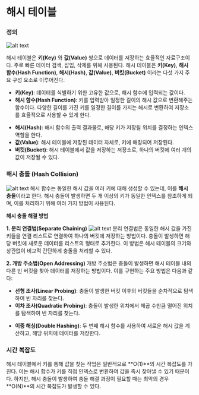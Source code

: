 # 해시 테이블
### 정의

![alt text](https://github-production-user-asset-6210df.s3.amazonaws.com/82080962/363869144-d7988709-7a21-454a-ad91-440a4ee90d90.png?X-Amz-Algorithm=AWS4-HMAC-SHA256&X-Amz-Credential=AKIAVCODYLSA53PQK4ZA%2F20240903%2Fus-east-1%2Fs3%2Faws4_request&X-Amz-Date=20240903T064937Z&X-Amz-Expires=300&X-Amz-Signature=cf8ba0c8ac779b57221d058ce18ff0daf723df4d3f6490cfc16ec71641b2a4b3&X-Amz-SignedHeaders=host&actor_id=82080962&key_id=0&repo_id=851395303)

해시 테이블은 **키(Key)** 와 **값(Value)** 쌍으로 데이터를 저장하는 효율적인 자료구조이다. 주로 빠른 데이터 검색, 삽입, 삭제를 위해 사용된다. 해시 테이블은 **키(Key)**, **해시 함수(Hash Function)**, **해시(Hash)**, **값(Value)**, **버킷(Bucket)** 이라는 다섯 가지 주요 구성 요소로 이루어진다.

- **키(Key)**: 데이터를 식별하기 위한 고유한 값으로, 해시 함수에 입력되는 값이다.
- **해시 함수(Hash Function)**: 키를 입력받아 일정한 길이의 해시 값으로 변환해주는 함수이다. 다양한 길이를 가진 키를 일정한 길이를 가지는 해시로 변환하여 저장소를 효율적으로 사용할 수 있게 한다.
* **해시(Hash)**: 해시 함수의 출력 결과물로, 해당 키가 저장될 위치를 결정하는 인덱스 역할을 한다.
* **값(Value)**: 해시 테이블에 저장된 데이터 자체로, 키에 매칭되어 저장된다.
* **버킷(Bucket)**: 해시 테이블에서 값을 저장하는 저장소로, 하나의 버킷에 여러 개의 값이 저장될 수 있다.

### 해시 충돌 (Hash Collision)
![alt text](https://github-production-user-asset-6210df.s3.amazonaws.com/82080962/363870732-53d91f11-0d1d-4023-8542-9ea73b7e0e70.png?X-Amz-Algorithm=AWS4-HMAC-SHA256&X-Amz-Credential=AKIAVCODYLSA53PQK4ZA%2F20240903%2Fus-east-1%2Fs3%2Faws4_request&X-Amz-Date=20240903T065057Z&X-Amz-Expires=300&X-Amz-Signature=8745eb5f9df3801f2f94efbaff3b327694aba9ca439406258874d8b4f3d38693&X-Amz-SignedHeaders=host&actor_id=82080962&key_id=0&repo_id=851395303)
해시 함수는 동일한 해시 값을 여러 키에 대해 생성할 수 있는데, 이를 **해시 충돌**이라고 한다. 해시 충돌이 발생하면 두 개 이상의 키가 동일한 인덱스를 참조하게 되며, 이를 처리하기 위해 여러 가지 방법이 사용된다.

**해시 충돌 해결 방법**

**1. 분리 연결법(Separate Chaining)**
![alt text](https://github-production-user-asset-6210df.s3.amazonaws.com/82080962/363870880-55b0b6ae-1b1e-4c3d-8f6f-202474e1f71f.png?X-Amz-Algorithm=AWS4-HMAC-SHA256&X-Amz-Credential=AKIAVCODYLSA53PQK4ZA%2F20240903%2Fus-east-1%2Fs3%2Faws4_request&X-Amz-Date=20240903T065145Z&X-Amz-Expires=300&X-Amz-Signature=ada5b249214919d74888ac7f29d79bc443a4b3ca28ded4c9afd62f83979ee33a&X-Amz-SignedHeaders=host&actor_id=82080962&key_id=0&repo_id=851395303)
분리 연결법은 동일한 해시 값을 가진 키들을 연결 리스트로 연결하여 하나의 버킷에 저장하는 방법이다. 충돌이 발생하면 해당 버킷에 새로운 데이터를 리스트의 형태로 추가한다. 이 방법은 해시 테이블의 크기와 상관없이 비교적 간단하게 충돌을 처리할 수 있다.

**2. 개방 주소법(Open Addressing)**
개방 주소법은 충돌이 발생하면 해시 테이블 내의 다른 빈 버킷을 찾아 데이터를 저장하는 방법이다. 이를 구현하는 주요 방법은 다음과 같다:

- **선형 조사(Linear Probing)**: 충돌이 발생한 버킷 이후의 버킷들을 순차적으로 탐색하여 빈 자리를 찾는다.
- **이차 조사(Quadratic Probing)**: 충돌이 발생한 위치에서 제곱 수만큼 떨어진 위치를 탐색하여 빈 자리를 찾는다.
* **이중 해싱(Double Hashing)**: 두 번째 해시 함수를 사용하여 새로운 해시 값을 계산하고, 해당 위치에 데이터를 저장한다.

### 시간 복잡도
해시 테이블에서 키를 통해 값을 찾는 작업은 일반적으로 **O(1)**의 시간 복잡도를 가진다. 이는 해시 함수가 키를 직접 인덱스로 변환하여 값을 즉시 찾아낼 수 있기 때문이다. 하지만, 해시 충돌이 발생하여 충돌 해결 과정이 필요할 때는 최악의 경우 **O(N)**의 시간 복잡도가 발생할 수 있다.